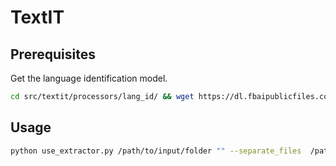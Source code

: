 # TextIT


## Prerequisites

Get the language identification model.

```Bash
cd src/textit/processors/lang_id/ && wget https://dl.fbaipublicfiles.com/fasttext/supervised-models/lid.176.bin
```

## Usage

```Bash
python use_extractor.py /path/to/input/folder "" --separate_files  /path/to/output/folder
```
